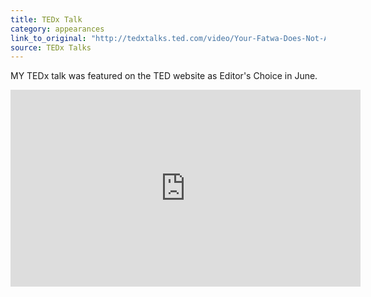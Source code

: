 ```yaml
---
title: TEDx Talk
category: appearances
link_to_original: "http://tedxtalks.ted.com/video/Your-Fatwa-Does-Not-Apply-Here-K;Featured-Talks"
source: TEDx Talks
---
```

MY TEDx talk was featured on the TED website as Editor's Choice in June.

<iframe src="http://embed.ted.com/talks/karima_bennoune_the_side_of_terrorism_that_doesn_t_make_headlines.html" width="560" height="315" frameborder="0" scrolling="no" webkitAllowFullScreen mozallowfullscreen allowFullScreen></iframe>